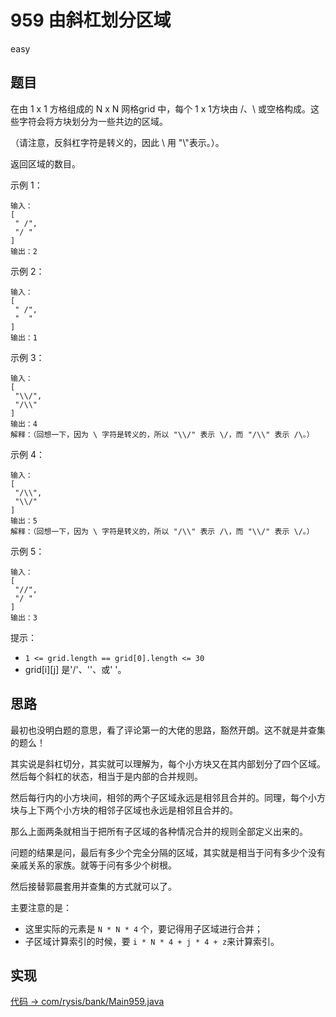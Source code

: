 # 959 由斜杠划分区域

easy

## 题目

在由 1 x 1 方格组成的 N x N 网格grid 中，每个 1 x 1方块由 /、\ 或空格构成。这些字符会将方块划分为一些共边的区域。

（请注意，反斜杠字符是转义的，因此 \ 用 "\\"表示。）。

返回区域的数目。

示例 1：
```
输入：
[
 " /",
 "/ "
]
输出：2
```

示例 2：
```
输入：
[
 " /",
 "  "
]
输出：1
```

示例 3：
```
输入：
[
 "\\/",
 "/\\"
]
输出：4
解释：（回想一下，因为 \ 字符是转义的，所以 "\\/" 表示 \/，而 "/\\" 表示 /\。）
```
示例 4：
```
输入：
[
 "/\\",
 "\\/"
]
输出：5
解释：（回想一下，因为 \ 字符是转义的，所以 "/\\" 表示 /\，而 "\\/" 表示 \/。）
```
示例 5：
```
输入：
[
 "//",
 "/ "
]
输出：3
```

提示：
- `1 <= grid.length == grid[0].length <= 30`
- grid[i][j] 是'/'、'\'、或' '。

## 思路

最初也没明白题的意思，看了评论第一的大佬的思路，豁然开朗。这不就是并查集的题么！

其实说是斜杠切分，其实就可以理解为，每个小方块又在其内部划分了四个区域。然后每个斜杠的状态，相当于是内部的合并规则。

然后每行内的小方块间，相邻的两个子区域永远是相邻且合并的。同理，每个小方块与上下两个小方块的相邻子区域也永远是相邻且合并的。

那么上面两条就相当于把所有子区域的各种情况合并的规则全部定义出来的。

问题的结果是问，最后有多少个完全分隔的区域，其实就是相当于问有多少个没有亲戚关系的家族。就等于问有多少个树根。

然后接替郭晨套用并查集的方式就可以了。

主要注意的是：
- 这里实际的元素是 `N * N * 4` 个，要记得用子区域进行合并；
- 子区域计算索引的时候，要 `i * N * 4 + j * 4 + z`来计算索引。

## 实现

[代码 -> com/rysis/bank/Main959.java](../../src/com/rysis/bank/Main959.java)
